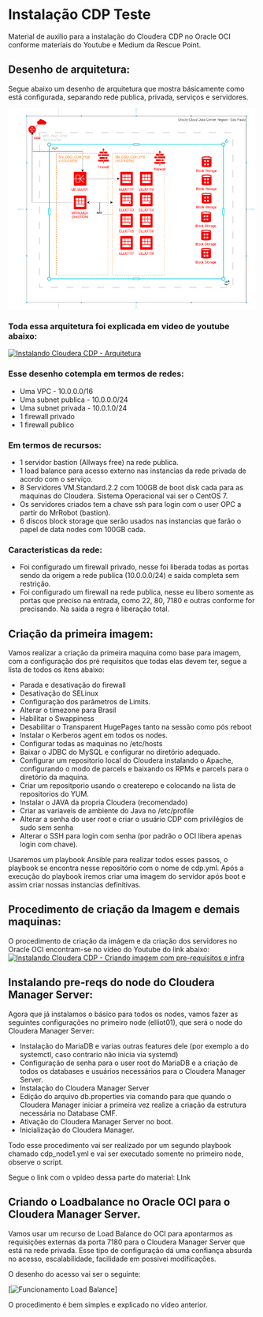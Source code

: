 # Instalação CDP Teste  
Material de auxilio para a instalação do Cloudera CDP no Oracle OCI conforme materiais do Youtube e Medium da Rescue Point.

## Desenho de arquitetura:
Segue abaixo um desenho de arquitetura que mostra básicamente como está configurada, separando rede publica, privada, serviços e servidores.

![Desenho Arquitetura Cloud CDP](https://github.com/rescuepoint/cdp/blob/main/fotos/Sem%20Ti%CC%81tulo.PNG)

### Toda essa arquitetura foi explicada em video de youtube abaixo:
[![Instalando Cloudera CDP - Arquitetura](https://img.youtube.com/vi/XoVSxKtdbmo/0.jpg)](https://www.youtube.com/watch?v=XoVSxKtdbmo)

### Esse desenho cotempla em termos de redes:
* Uma VPC - 10.0.0.0/16
* Uma subnet publica - 10.0.0.0/24
* Uma subnet privada - 10.0.1.0/24
* 1 firewall privado
* 1 firewall publico

### Em termos de recursos:
* 1 servidor bastion (Allways free) na rede publica.
* 1 load balance para acesso externo nas instancias da rede privada de acordo com o serviço.
* 8 Servidores VM.Standard.2.2 com 100GB de boot disk cada para as maquinas do Cloudera. Sistema Operacional vai ser o CentOS 7.
* Os servidores criados tem a chave ssh para login com o user OPC a partir do MrRobot (bastion).
* 6 discos block storage que serão usados nas instancias que farão o papel de data nodes com 100GB cada.

### Caracteristicas da rede:
* Foi configurado um firewall privado, nesse foi liberada todas as portas sendo da origem a rede publica (10.0.0.0/24) e saida completa sem restrição.
* Foi configurado um firewall na rede publica, nesse eu libero somente as portas que preciso na entrada, como 22, 80, 7180 e outras conforme for precisando. Na saida a regra é liberação total.

## Criação da primeira imagem:
Vamos realizar a criação da primeira maquina como base para imagem, com a configuração dos pré requisitos que todas elas devem ter, segue a lista de todos os itens abaixo:
* Parada e desativação do firewall
* Desativação do SELinux
* Configuração dos parâmetros de Limits.
* Alterar o timezone para Brasil
* Habilitar o Swappiness
* Desabilitar o Transparent HugePages tanto na sessão como pós reboot
* Instalar o Kerberos agent em todos os nodes.
* Configurar todas as maquinas no /etc/hosts
* Baixar o JDBC do MySQL e configurar no diretório adequado.
* Configurar um repositorio local do Cloudera instalando o Apache, configurando o modo de parcels e baixando os RPMs e parcels para o diretório da maquina.
* Criar um repositporio usando o createrepo e colocando na lista de repositorios do YUM.
* Instalar o JAVA da propria Cloudera (recomendado)
* Criar as variaveis de ambiente do Java no /etc/profile
* Alterar a senha do user root e criar o usuário CDP com privilégios de sudo sem senha
* Alterar o SSH para login com senha (por padrão o OCI libera apenas login com chave).

Usaremos um playbook Ansible para realizar todos esses passos, o playbook se encontra nesse repositório com o nome de cdp.yml. Após a execução do playbook iremos criar uma imagem do servidor após boot e assim criar nossas instancias definitivas.

## Procedimento de criação da Imagem e demais maquinas:
O procedimento de criação da imágem e da criação dos servidores no Oracle OCI encontram-se no vídeo do Youtube do link abaixo:<br>
[![Instalando Cloudera CDP - Criando imagem com pre-requisitos e infra](https://img.youtube.com/vi/VTz6vAbRe1w/0.jpg)](https://www.youtube.com/watch?v=VTz6vAbRe1w)

## Instalando pre-reqs do node do Cloudera Manager Server:
Agora que já instalamos o básico para todos os nodes, vamos fazer as seguintes configurações no primeiro node (elliot01), que será o node do Cloudera Manager Server:
* Instalação do MariaDB e varias outras features dele (por exemplo a do systemctl, caso contrario não inicia via systemd)
* Configuração de senha para o user root do MariaDB e a criação de todos os databases e usuários necessários para o Cloudera Manager Server.
* Instalação do Cloudera Manager Server
* Edição do arquivo db.properties via comando para que quando o Cloudera Manager iniciar a primeira vez realize a criação da estrutura necessária no Database CMF.
* Ativação do Cloudera Manager Server no boot.
* Inicialização do Cloudera Manager.

Todo esse procedimento vai ser realizado por um segundo playbook chamado cdp_node1.yml e vai ser executado somente no primeiro node, observe o script.

Segue o link com o vpideo dessa parte do material: LInk

## Criando o Loadbalance no Oracle OCI para o Cloudera Manager Server.
Vamos usar um recurso de Load Balance do OCI para apontarmos as requisições externas da porta 7180 para o Cloudera Manager Server que está na rede privada. Esse tipo de configuração dá uma confiança absurda no acesso, escalabilidade, facilidade em possivei modificações. 

O desenho do acesso vai ser o seguinte:

[![Funcionamento Load Balance](https://img.youtube.com/vi/XoVSxKtdbmo/0.jpg)]

O procedimento é bem simples e explicado no vídeo anterior.



